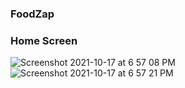 ### FoodZap

### Home Screen
![Screenshot 2021-10-17 at 6 57 08 PM](https://user-images.githubusercontent.com/43451046/137629114-254bdd48-a959-4b87-8603-cf82c378c724.png)
![Screenshot 2021-10-17 at 6 57 21 PM](https://user-images.githubusercontent.com/43451046/137629115-ddf003a4-ed60-4137-a624-c65767b12a2c.png)

